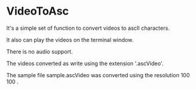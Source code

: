 # VideoToAsc

It's a simple set of function to convert videos to ascII characters.

It also can play the videos on the terminal window.

There is no audio support.

The videos converted as write using the extension '.ascVideo'.

The sample file sample.ascVideo was converted using the resolution 100 100 .

